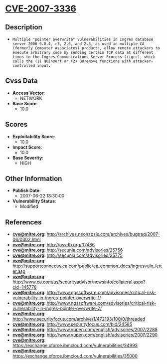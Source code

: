 
# [CVE-2007-3336](http://archives.neohapsis.com/archives/bugtraq/2007-06/0302.html)

## Description

- `Multiple "pointer overwrite" vulnerabilities in Ingres database server 2006 9.0.4, r3, 2.6, and 2.5, as used in multiple CA (formerly Computer Associates) products, allow remote attackers to execute arbitrary code by sending certain TCP data at different times to the Ingres Communications Server Process (iigcc), which calls the (1) QUinsert or (2) QUremove functions with attacker-controlled input.`

## Cvss Data

- **Access Vector**:
  - NETWORK
- **Base Score**:
  - 10.0

## Scores

- **Exploitability Score**:
  - 10.0
- **Impact Score**:
  - 10.0
- **Base Severity**:
  - HIGH

## Other Information

- **Publish Date**:
  - 2007-06-22 18:30:00
- **Vulnerability Status**:
  - Modified

## References

- **cve@mitre.org**: http://archives.neohapsis.com/archives/bugtraq/2007-06/0302.html
- **cve@mitre.org**: http://osvdb.org/37486
- **cve@mitre.org**: http://secunia.com/advisories/25756
- **cve@mitre.org**: http://secunia.com/advisories/25775
- **cve@mitre.org**: http://supportconnectw.ca.com/public/ca_common_docs/ingresvuln_letter.asp
- **cve@mitre.org**: http://www.ca.com/us/securityadvisor/newsinfo/collateral.aspx?cid=145778
- **cve@mitre.org**: http://www.ngssoftware.com/advisories/critical-risk-vulnerability-in-ingres-pointer-overwrite-1/
- **cve@mitre.org**: http://www.ngssoftware.com/advisories/critical-risk-vulnerability-in-ingres-pointer-overwrite-2/
- **cve@mitre.org**: http://www.securityfocus.com/archive/1/472193/100/0/threaded
- **cve@mitre.org**: http://www.securityfocus.com/bid/24585
- **cve@mitre.org**: http://www.vupen.com/english/advisories/2007/2288
- **cve@mitre.org**: http://www.vupen.com/english/advisories/2007/2290
- **cve@mitre.org**: https://exchange.xforce.ibmcloud.com/vulnerabilities/34993
- **cve@mitre.org**: https://exchange.xforce.ibmcloud.com/vulnerabilities/35000
